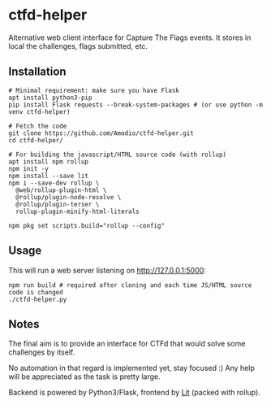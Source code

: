 # ctfd-helper
Alternative web client interface for Capture The Flags events. It stores in local the challenges, flags submitted, etc.

## Installation
```
# Minimal requirement: make sure you have Flask
apt install python3-pip
pip install Flask requests --break-system-packages # (or use python -m venv ctfd-helper)

# Fetch the code
git clone https://github.com/Amodio/ctfd-helper.git
cd ctfd-helper/

# For building the javascript/HTML source code (with rollup)
apt install npm rollup
npm init -y
npm install --save lit
npm i --save-dev rollup \
  @web/rollup-plugin-html \
  @rollup/plugin-node-resolve \
  @rollup/plugin-terser \
  rollup-plugin-minify-html-literals

npm pkg set scripts.build="rollup --config"
```

## Usage
This will run a web server listening on http://127.0.0.1:5000:
```
npm run build # required after cloning and each time JS/HTML source code is changed
./ctfd-helper.py
```

## Notes
The final aim is to provide an interface for CTFd that would solve some challenges by itself.

No automation in that regard is implemented yet, stay focused :)
Any help will be appreciated as the task is pretty large.

Backend is powered by Python3/Flask, frontend by [Lit](https://lit.dev) (packed with rollup).
